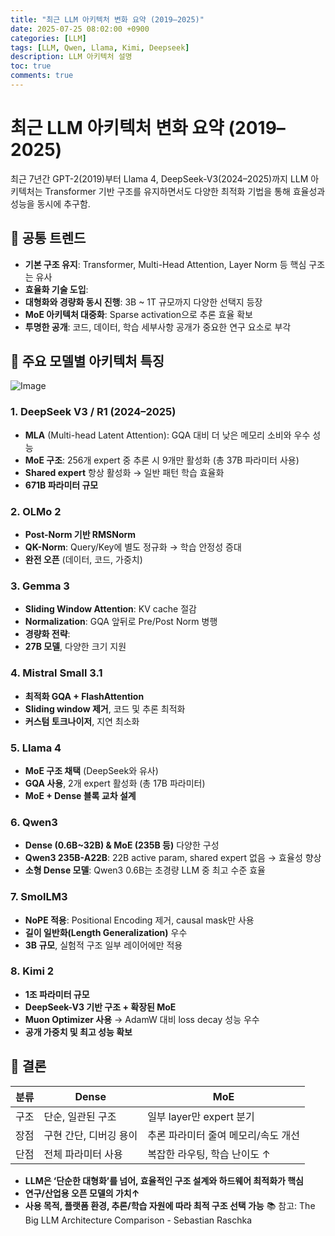 ```yaml
---
title: "최근 LLM 아키텍처 변화 요약 (2019–2025)"
date: 2025-07-25 08:02:00 +0900
categories: [LLM]
tags: [LLM, Qwen, Llama, Kimi, Deepseek]
description: LLM 아키텍처 설명
toc: true
comments: true
---
```


# 최근 LLM 아키텍처 변화 요약 (2019–2025)

최근 7년간 GPT-2(2019)부터 Llama 4, DeepSeek-V3(2024–2025)까지 LLM 아키텍처는 Transformer 기반 구조를 유지하면서도 다양한 최적화 기법을 통해 효율성과 성능을 동시에 추구함.

## 🔑 공통 트렌드

- **기본 구조 유지**: Transformer, Multi-Head Attention, Layer Norm 등 핵심 구조는 유사
- **효율화 기술 도입**:
- **대형화와 경량화 동시 진행**: 3B ~ 1T 규모까지 다양한 선택지 등장
- **MoE 아키텍처 대중화**: Sparse activation으로 추론 효율 확보
- **투명한 공개**: 코드, 데이터, 학습 세부사항 공개가 중요한 연구 요소로 부각
## 📌 주요 모델별 아키텍처 특징

![Image](https://prod-files-secure.s3.us-west-2.amazonaws.com/e6db513d-ec54-40ff-aa74-2487b0bcfe15/ac24fdd3-febf-45c7-8e99-afb6446591d8/image.png?X-Amz-Algorithm=AWS4-HMAC-SHA256&X-Amz-Content-Sha256=UNSIGNED-PAYLOAD&X-Amz-Credential=ASIAZI2LB4664Q7TV4B5%2F20250805%2Fus-west-2%2Fs3%2Faws4_request&X-Amz-Date=20250805T002918Z&X-Amz-Expires=3600&X-Amz-Security-Token=IQoJb3JpZ2luX2VjEBcaCXVzLXdlc3QtMiJHMEUCIFeWibPGKBh8rHgMCH%2FvtsIcjGOnloU8C5%2B%2Be5wO5BG9AiEAmDlyLZIPfmiI6hvM19jkrqR%2BX5d%2BVLRMBTYfrnHQpyYq%2FwMIUBAAGgw2Mzc0MjMxODM4MDUiDOBEOAs6tNdL0QL9XSrcAz6n%2BsxtBJNPm83ZsKmCSk3wxEaameIAMq3S77m%2FYgNLoHJ6zi8HY%2FhpYBLI9T4olVYn0f5S3fqb4oEYgx9bzad7W9eJiugsoau5F4GaiyjqSOVJw4OYalP%2BdO0Z4xUzQ88y0sOjKxgDm0bi%2F1rmKiPquaRN9PaOM%2BpzABnrhi7FmYl8%2FKz7lTFkKt6JewrB6h7BmiAZhbwGgno2rPZ0EmWGanNNajw4K%2BB5Wn%2B2UZZZEB3eQowkhFe9hYU75FgvafDiSXlZKu1fA9uMNKsP8CHMvDzFAaGCpbOQr9AD%2FIknUIssawOZp3NbVnU2R%2Bu3lNl6yReOq9kp%2FbHmCOB%2BoBin1%2FEB6T4t5iag65koSnfVWBqYar%2BA2YYw%2FoPGRGoR2rYzfxbvtC4rvPZBMRkcOwFE3EdUErYcG43Lcpp3ZwAaGnDJgDhfFZy3vMQZ7Hmq9h31M5ji3iXmtXzJsCpIaxgqKSKvYzkWOw1sQkiCIIL6qg5bTOi8vhtTgjLKzAza5433Lzd7xJJzrdhctSEzW7LJWccBXchRqnMO7NUx3dWsJbuDG2kuhtYwUJOzvNepl7TibxZQGdBpkjuQQkysSfZ0oYyPAiudhhEnaqqYJtngghZaSPkHFhJMCqrdMOjzxMQGOqUBZl5xJ7hdGY2yYh4nvILyB4hbLL0cce5tcBWsOBLwls51QNUUHXEm2Wsq4fTo23DA7%2Fdy0aslsqp3iZj94dm%2FVIBG5raRBcy%2FcNIKcxs9V4ii36JQ7cjiizDFKXCs59lKVM1a5CZldj0zoTWdZm7ONM0%2BL4mHPxaSgXPcuky2oOO7SkYTx10DmA2pFZiBwhs7ocIhGrZ5kku0uB%2BG6MykFH00%2Fcbm&X-Amz-Signature=355b05e73c44c507edf92f9295f25fff68ee348c2b0ac9ad720fcc00435ef226&X-Amz-SignedHeaders=host&x-amz-checksum-mode=ENABLED&x-id=GetObject)

### 1. DeepSeek V3 / R1 (2024–2025)

- **MLA** (Multi-head Latent Attention): GQA 대비 더 낮은 메모리 소비와 우수 성능
- **MoE 구조**: 256개 expert 중 추론 시 9개만 활성화 (총 37B 파라미터 사용)
- **Shared expert** 항상 활성화 → 일반 패턴 학습 효율화
- **671B 파라미터 규모**
### 2. OLMo 2

- **Post-Norm 기반 RMSNorm**
- **QK-Norm**: Query/Key에 별도 정규화 → 학습 안정성 증대
- **완전 오픈** (데이터, 코드, 가중치)
### 3. Gemma 3

- **Sliding Window Attention**: KV cache 절감
- **Normalization**: GQA 앞뒤로 Pre/Post Norm 병행
- **경량화 전략**:
- **27B 모델**, 다양한 크기 지원
### 4. Mistral Small 3.1

- **최적화 GQA + FlashAttention**
- **Sliding window 제거**, 코드 및 추론 최적화
- **커스텀 토크나이저**, 지연 최소화
### 5. Llama 4

- **MoE 구조 채택** (DeepSeek와 유사)
- **GQA 사용**, 2개 expert 활성화 (총 17B 파라미터)
- **MoE + Dense 블록 교차 설계**
### 6. Qwen3

- **Dense (0.6B~32B) & MoE (235B 등)** 다양한 구성
- **Qwen3 235B-A22B**: 22B active param, shared expert 없음 → 효율성 향상
- **소형 Dense 모델**: Qwen3 0.6B는 초경량 LLM 중 최고 수준 효율
### 7. SmolLM3

- **NoPE 적용**: Positional Encoding 제거, causal mask만 사용
- **길이 일반화(Length Generalization)** 우수
- **3B 규모**, 실험적 구조 일부 레이어에만 적용
### 8. Kimi 2

- **1조 파라미터 규모**
- **DeepSeek-V3 기반 구조 + 확장된 MoE**
- **Muon Optimizer 사용** → AdamW 대비 loss decay 성능 우수
- **공개 가중치 및 최고 성능 확보**
## 🧩 결론

| 분류 | Dense | MoE |
| --- | --- | --- |
| 구조 | 단순, 일관된 구조 | 일부 layer만 expert 분기 |
| 장점 | 구현 간단, 디버깅 용이 | 추론 파라미터 줄여 메모리/속도 개선 |
| 단점 | 전체 파라미터 사용 | 복잡한 라우팅, 학습 난이도 ↑ |

- **LLM은 ‘단순한 대형화’를 넘어, 효율적인 구조 설계와 하드웨어 최적화가 핵심**
- **연구/산업용 오픈 모델의 가치↑**
- **사용 목적, 플랫폼 환경, 추론/학습 자원에 따라 최적 구조 선택 가능**
📚 참고: The Big LLM Architecture Comparison - Sebastian Raschka


